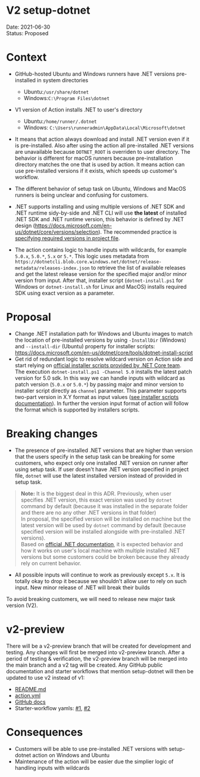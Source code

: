 # V2 setup-dotnet

Date: 2021-06-30  
Status: Proposed

# Context
- GitHub-hosted Ubuntu and Windows runners have .NET versions pre-installed in system directories
  - Ubuntu:`/usr/share/dotnet`
  - Windows:`C:\Program Files\dotnet`
- V1 version of Action installs .NET to user's directory
  - Ubuntu:`/home/runner/.dotnet`
  - Windows: `C:\Users\runneradmin\AppData\Local\Microsoft\dotnet`
- It means that action always download and install .NET version even if it is pre-installed. Also after using the action all pre-installed .NET versions are unavailable because `DOTNET_ROOT` is overriden to user directory.
The behavior is different for macOS runners because pre-installation directory matches the one that is used by action. It means action can use pre-installed versions if it exists, which speeds up customer's workflow.

- The different behavior of setup task on Ubuntu, Windows and MacOS runners is being unclear and confusing for customers.

- .NET supports installing and using multiple versions of .NET SDK and .NET runtime sidy-by-side and .NET CLI will use **the latest** of installed .NET SDK and .NET runtime version, this behavior is defined by .NET design (https://docs.microsoft.com/en-us/dotnet/core/versions/selection). The recommended practice is [specifying required versions in project file](https://docs.microsoft.com/en-us/dotnet/core/versions/selection#the-sdk-uses-the-latest-installed-version).

- The action contains logic to handle inputs with wildcards, for example `5.0.x`, `5.0.*`, `5.x` or `5.*`. This logic uses metadata from `https://dotnetcli.blob.core.windows.net/dotnet/release-metadata/releases-index.json` to retrieve the list of available releases and get the latest release version for the specified major and/or minor version from input. After that, installer script (`dotnet-install.ps1` for Windows or `dotnet-install.sh` for Linux and MacOS) installs required SDK using exact version as a parameter.

# Proposal
- Change .NET installation path for Windows and Ubuntu images to match the location of pre-installed versions by using `-InstallDir` (Windows) and `--install-dir` (Ubuntu) property for installer scripts:
https://docs.microsoft.com/en-us/dotnet/core/tools/dotnet-install-script
- Get rid of redundant logic to resolve wildcard version on Action side and start relying on [official installer scripts provided by .NET Core team](https://github.com/dotnet/install-scripts).  
The execution `dotnet-install.ps1 -Channel 5.0` installs the latest patch version for 5.0 sdk. In this way we can handle inputs with wildcard as patch version (`5.0.x` or `5.0.*`) by passing major and minor version to installer script directly as `channel` parameter. This parameter supports two-part version in X.Y format as input values ([see installer scripts documentation](https://docs.microsoft.com/en-us/dotnet/core/tools/dotnet-install-script)). In further the version input format of action will follow the format which is supported by installers scripts. 

# Breaking changes
- The presence of pre-installed .NET versions that are higher than version that the users specify in the setup task can be breaking for some customers, who expect only one installed .NET version on runner after using setup task. If user doesn't have .NET version specified in project file, `dotnet` will use the latest installed version instead of provided in setup task.  
> **Note:** It is the biggest deal in this ADR.
Previously, when user specifies .NET version, this exact version was used by `dotnet` command by default (because it was installed in the separate folder and there are no any other .NET versions in that folder)  
In proposal, the specified version will be installed on machine but the latest version will be used by `dotnet` command by default (because specified version will be installed alongside with pre-installed .NET versions).  
Based on [official .NET documentation](https://docs.microsoft.com/en-us/dotnet/core/versions/selection), it is expected behavior and how it works on user's local machine with multiple installed .NET versions but some customers could be broken because they already rely on current behavior.

- All possible inputs will continue to work as previously except `5.x`. It is totally okay to drop it because we shouldn't allow user to rely on such input. New minor release of .NET will break their builds

To avoid breaking customers, we will need to release new major task version (V2).

# v2-preview
There will be a v2-preview branch that will be created for development and testing. Any changes will first be merged into v2-preview branch. After a period of testing & verification, the v2-preview branch will be merged into the main branch and a v2 tag will be created. Any GitHub public documentation and starter workflows that mention setup-dotnet will then be updated to use v2 instead of v1:
- [README.md](https://github.com/actions/setup-dotnet/blob/main/README.md)
- [action.yml](https://github.com/actions/setup-dotnet/blob/main/action.yml)
- [GitHub docs](https://docs.github.com/en/actions/guides/building-and-testing-net#using-a-specific-net-version)
- Starter-workflow yamls: [#1](https://github.com/actions/starter-workflows/blob/main/ci/dotnet.yml#L17), [#2](https://github.com/actions/starter-workflows/blob/main/ci/dotnet-desktop.yml#L72)

# Consequences
- Customers will be able to use pre-installed .NET versions with setup-dotnet action on Windows and Ubuntu
- Maintenance of the action will be easier due the simplier logic of handling inputs with wildcards
